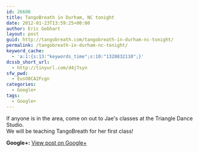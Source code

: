 ```yaml
---
id: 26686
title: TangoBreath in Durham, NC tonight
date: 2012-01-23T13:59:25+00:00
author: Eric Gebhart
layout: post
guid: http://tangobreath.com/tangobreath-in-durham-nc-tonight/
permalink: /tangobreath-in-durham-nc-tonight/
keyword_cache:
  - 'a:1:{s:13:"keywords_time";s:10:"1328832110";}'
dcssb_short_url:
  - http://tinyurl.com/d4j7syn
sfw_pwd:
  - EusO8CA2Fcgn
categories:
  - Google+
tags:
  - Google+
---
```

If anyone is in the area, come on out to Jae's classes at the Triangle Dance Studio.  
We will be teaching TangoBreath for her first class!

<p style='clear:both;'>
  <strong>Google+:</strong> <a href='https://plus.google.com/113145648275577627533/posts/aDcCLSsbFXR' target='_new'>View post on Google+</a>
</p>
